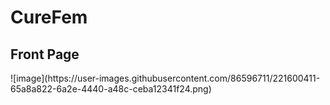 <h1>CureFem</h1>

<h2>Front Page</h2>
![image](https://user-images.githubusercontent.com/86596711/221600411-65a8a822-6a2e-4440-a48c-ceba12341f24.png)

